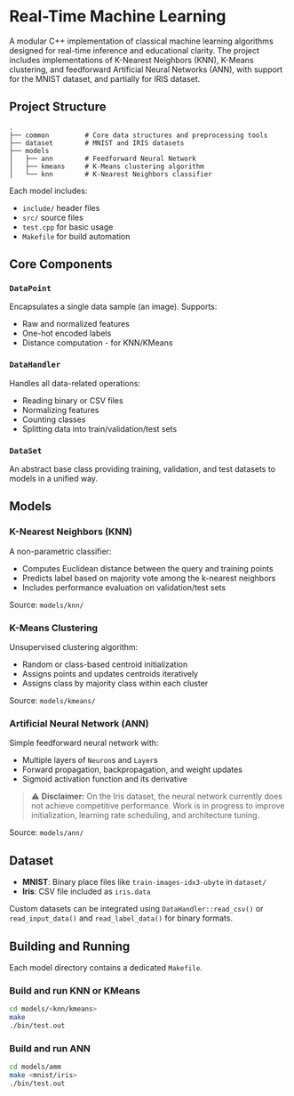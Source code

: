 # Real-Time Machine Learning

A modular C++ implementation of classical machine learning algorithms designed for real-time inference and educational clarity. The project includes implementations of K-Nearest Neighbors (KNN), K-Means clustering, and feedforward Artificial Neural Networks (ANN), with support for the MNIST dataset, and partially for IRIS dataset.

## Project Structure

```
.
├── common         # Core data structures and preprocessing tools
├── dataset        # MNIST and IRIS datasets
├── models
│   ├── ann        # Feedforward Neural Network
│   ├── kmeans     # K-Means clustering algorithm
│   └── knn        # K-Nearest Neighbors classifier

````

Each model includes:
- `include/` header files
- `src/` source files
- `test.cpp` for basic usage
- `Makefile` for build automation

## Core Components

### `DataPoint`

Encapsulates a single data sample (an image). Supports:
- Raw and normalized features
- One-hot encoded labels
- Distance computation - for KNN/KMeans

### `DataHandler`

Handles all data-related operations:
- Reading binary or CSV files
- Normalizing features
- Counting classes
- Splitting data into train/validation/test sets

### `DataSet`

An abstract base class providing training, validation, and test datasets to models in a unified way.

## Models

### K-Nearest Neighbors (KNN)

A non-parametric classifier:
- Computes Euclidean distance between the query and training points
- Predicts label based on majority vote among the k-nearest neighbors
- Includes performance evaluation on validation/test sets

Source: `models/knn/`

### K-Means Clustering

Unsupervised clustering algorithm:
- Random or class-based centroid initialization
- Assigns points and updates centroids iteratively
- Assigns class by majority class within each cluster

Source: `models/kmeans/`

### Artificial Neural Network (ANN)
Simple feedforward neural network with:
- Multiple layers of `Neuron`s and `Layer`s
- Forward propagation, backpropagation, and weight updates
- Sigmoid activation function and its derivative

>  ⚠️ **Disclaimer:** On the Iris dataset, the neural network currently does not achieve competitive performance. Work is in progress to improve initialization, learning rate scheduling, and architecture tuning.

Source: `models/ann/`

## Dataset

- **MNIST**: Binary place files like `train-images-idx3-ubyte` in `dataset/`
- **Iris**: CSV file included as `iris.data`

Custom datasets can be integrated using `DataHandler::read_csv()` or `read_input_data()` and `read_label_data()` for binary formats.

## Building and Running

Each model directory contains a dedicated `Makefile`.

### Build and run KNN or KMeans

```bash
cd models/<knn/kmeans>
make
./bin/test.out
````

### Build and run ANN

```bash
cd models/amm
make <mnist/iris>
./bin/test.out
````
